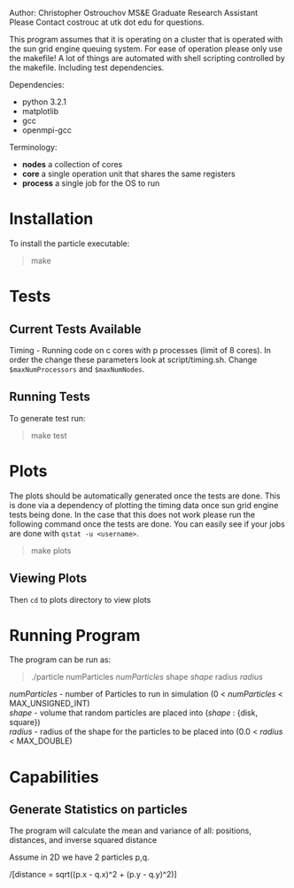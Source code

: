 Author: Christopher Ostrouchov MS&E Graduate Research Assistant  
Please Contact costrouc at utk dot edu for questions.

This program assumes that it is operating on a cluster that is
operated with the sun grid engine queuing system. For ease of
operation please only use the makefile! A lot of things are
automated with shell scripting controlled by the makefile.
Including test dependencies.

Dependencies:
-  python 3.2.1
-  matplotlib
-  gcc
-  openmpi-gcc

Terminology:
-  __nodes__ a collection of cores
-  __core__ a single operation unit that shares the same registers
-  __process__ a single job for the OS to run

# Installation

To install the particle executable:
> make

# Tests

## Current Tests Available
Timing - Running code on c cores with p processes (limit of 8 cores).
In order the change these parameters look at script/timing.sh.
Change `$maxNumProcessors` and `$maxNumNodes`.

## Running Tests
To generate test run:
> make test

# Plots
The plots should be automatically generated once the tests are done. This is done via a dependency of plotting the timing data once sun grid engine tests being done. In the case that this does not work please run the following command once the tests are done. You can easily see if your jobs are done with `qstat -u <username>`.  

> make plots  

## Viewing Plots

Then `cd` to plots directory to view plots

# Running Program
The program can be run as:
> ./particle numParticles *numParticles* shape *shape* radius *radius*

*numParticles* - number of Particles to run in simulation
                 (0 < *numParticles* < MAX_UNSIGNED_INT)  
*shape*        - volume that random particles are placed into
                 (*shape* : {disk, square})  
*radius*       - radius of the shape for the particles to be placed into
                 (0.0 < *radius* < MAX_DOUBLE)  

# Capabilities

## Generate Statistics on particles

The program will calculate the mean and variance of all:
positions, distances, and inverse squared distance  

Assume in 2D we have 2 particles p,q.

/[distance = sqrt((p.x - q.x)^2 + (p.y - q.y)^2)\]

